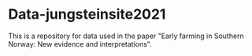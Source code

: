 # Data-jungsteinsite2021
This is a repository for data used in the paper "Early farming in Southern Norway: New evidence and interpretations".
